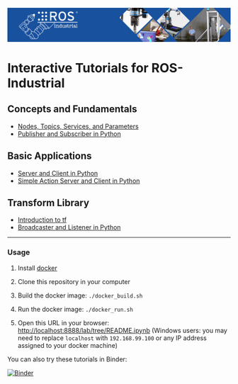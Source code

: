 ![ROS Industrial Homepage](img/logo.jpg)
# Interactive Tutorials for ROS-Industrial

## Concepts and Fundamentals
* [Nodes, Topics, Services, and Parameters](Concepts/Fundamentals/index.ipynb)
* [Publisher and Subscriber in Python](Concepts/Topics/index.ipynb)

## Basic Applications
* [Server and Client in Python](Applications/Services/index.ipynb)
* [Simple Action Server and Client in Python](Applications/Actions/index.ipynb)

## Transform Library
* [Introduction to tf](Transform/Intro/index.ipynb)
* [Broadcaster and Listener in Python](Transform/Programming/index.ipynb)

<hr>

### Usage

1. Install [docker](https://www.docker.com/)

2. Clone this repository in your computer

3. Build the docker image:
```./docker_build.sh```

4. Run the docker image:
```./docker_run.sh```

5. Open this URL in your browser:
[http://localhost:8888/lab/tree/README.ipynb](http://localhost:8888/lab/tree/README.ipynb) (Windows users: you may need to replace `localhost` with `192.168.99.100` or any IP address assigned to your docker machine)

You can also try these tutorials in Binder:

[![Binder](https://mybinder.org/badge.svg)](https://mybinder.org/v2/gh/RobInLabUJI/ROSIN-Tutorials/master?urlpath=lab/tree/README.ipynb)
